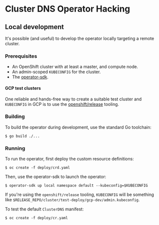# Cluster DNS Operator Hacking


## Local development

It's possible (and useful) to develop the operator locally targeting a remote cluster.

### Prerequisites

* An OpenShift cluster with at least a master, and compute node. 
* An admin-scoped `KUBECONFIG` for the cluster.
* The [operator-sdk](https://github.com/operator-framework/operator-sdk).

#### GCP test clusters

One reliable and hands-free way to create a suitable test cluster and `KUBECONFIG` in GCP is to use the [openshift/release](https://github.com/openshift/release/tree/master/cluster/test-deploy) tooling.

### Building

To build the operator during development, use the standard Go toolchain:

```
$ go build ./...
```

### Running

To run the operator, first deploy the custom resource definitions:

```
$ oc create -f deploy/crd.yaml
```

Then, use the operator-sdk to launch the operator:

```
$ operator-sdk up local namespace default --kubeconfig=$KUBECONFIG
```

If you're using the `openshift/release` tooling, `KUBECONFIG` will be something like `$RELEASE_REPO/cluster/test-deploy/gcp-dev/admin.kubeconfig`.

To test the default `ClusterDNS` manifest:

```
$ oc create -f deploy/cr.yaml
```
